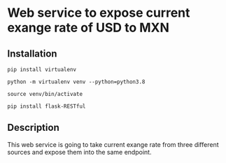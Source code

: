 # Web service to expose current exange rate of USD to MXN

## Installation

```
pip install virtualenv 

python -m virtualenv venv --python=python3.8

source venv/bin/activate

pip install flask-RESTful
```

## Description

This web service is going to take current exange rate from three different sources and expose them into the same endpoint.





